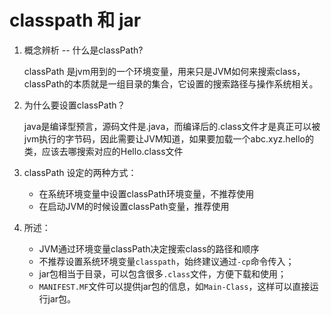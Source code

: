 # classpath 和 jar

1. 概念辨析 -- 什么是classPath?

   classPath 是jvm用到的一个环境变量，用来只是JVM如何来搜索class，classPath的本质就是一组目录的集合，它设置的搜索路径与操作系统相关。

2. 为什么要设置classPath？

   java是编译型预言，源码文件是.java，而编译后的.class文件才是真正可以被jvm执行的字节码，因此需要让JVM知道，如果要加载一个abc.xyz.hello的类，应该去哪搜索对应的Hello.class文件

3. classPath 设定的两种方式：

   - 在系统环境变量中设置classPath环境变量，不推荐使用
   - 在启动JVM的时候设置classPath变量，推荐使用
   
4. 所述：

   - JVM通过环境变量classPath决定搜索class的路径和顺序
   - 不推荐设置系统环境变量`classpath`，始终建议通过`-cp`命令传入；
   - jar包相当于目录，可以包含很多`.class`文件，方便下载和使用；
   - `MANIFEST.MF`文件可以提供jar包的信息，如`Main-Class`，这样可以直接运行jar包。

